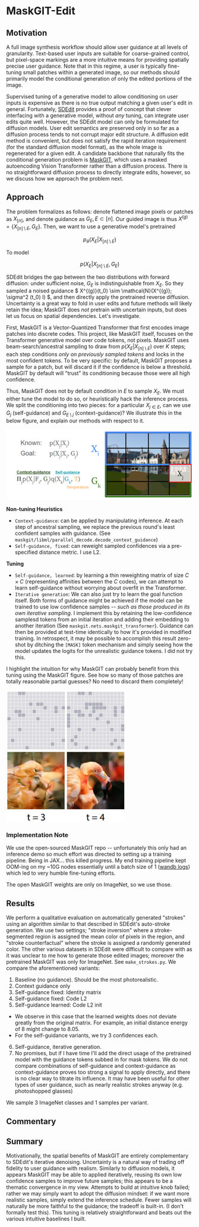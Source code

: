 # MaskGIT-Edit

## Motivation
A full image synthesis workflow should allow user guidance at all levels of granularity. Text-based user inputs are suitable for coarse-grained control, but pixel-space markings are a more intuitive means for providing spatially precise user guidance. Note that in this regime, a user is typically fine-tuning small patches within a generated image, so our methods should primarily model the conditional generation of only the edited portions of the image.

Supervised tuning of a generative model to allow conditioning on user inputs is expensive as there is no true output matching a given user's edit in general. Fortunately, [SDEdit](https://sde-image-editing.github.io/) provides a proof of concept that clever interfacing with a generative model, without _any_ tuning, can integrate user edits quite well. However, the SDEdit model can only be formulated for diffusion models. User edit semantics are preserved only in so far as a diffusion process tends to not corrupt major edit structure. A diffusion edit method is convenient, but does not satisfy the rapid iteration requirement (for the standard diffusion model format), as the whole image is regenerated for a given edit. A candidate backbone that naturally fits the conditional generation problem is [MaskGIT](https://masked-generative-image-transformer.github.io/), which uses a masked autoencoding Vision Transformer rather than a diffusion process. There is no straightforward diffusion process to directly integrate edits, however, so we discuss how we approach the problem next.

## Approach

The problem formalizes as follows: denote flattened image pixels or patches as $X_{[n]}$, and denote guidance as $G_{E}, E \subset [n]$. Our guided image is thus $X^{(g)} = \{X_{[n]\setminus E}, G_{E}\}$.  Then, we want to use a generative model's pretrained

$$
    p_\theta (X_E | X_{[n] \setminus E})
$$

To model

$$
    p (X_E | X_{[n] \setminus E}, G_E)
$$

SDEdit bridges the gap between the two distributions with forward diffusion: under sufficient noise, $G_E$ is indistinguishable from $X_E$. So they sampled a noised guidance
$
X^{(g)}(t_0) \sim \mathcal{N}(X^{(g)}; \sigma^2 (t_0) I)
$, and then directly apply the pretrained reverse diffusion.
Uncertainty is a great way to fold in user edits and future methods will likely retain the idea; MaskGIT does _not_ pretrain with uncertain inputs, but does let us focus on spatial dependencies. Let's investigate.

First, MaskGIT is a Vector-Quantized Transformer that first encodes image patches into discrete codes. This project, like MaskGIT itself, focuses on the Transformer generative model over code tokens, not pixels. MaskGIT uses beam-search/ancestral sampling to draw from
$p(X_E|X_{[n]\setminus E})$
over
$K$ steps; each step conditions _only on previously sampled tokens_ and locks in the most confident tokens. To be very specific: by default, MaskGIT proposes a sample for a patch, but will discard it if the confidence is below a threshold. MaskGIT by default will "trust" its conditioning because those were all high confidence.

Thus, MaskGIT does not by default condition in $E$ to sample $X_E$. We must either tune the model to do so, or heuristically hack the inference process. We split the conditioning into two pieces: for a particular $X_{j \in E}$, can we use $G_j$ (self-guidance) and $G_{E \setminus j}$ (context-guidance)? We illustrate this in the below figure, and explain our methods with respect to it.

![f0](./imgs/maskgit_f0.png)

**Non-tuning Heuristics**
- `Context-guidance`: can be applied by manipulating inference. At each step of ancestral sampling, we replace the previous round's least confident samples with guidance. (See `maskgit/libml/parallel_decode.decode_context_guidance`)
- `Self-guidance, fixed`: can reweight sampled confidences via a pre-specified distance metric. I use L2.

**Tuning**
- `Self-guidance, learned`: by learning a thin reweighting matrix of size $C \times C$ (representing affinities between the $C$ codes), we can attempt to learn self-guidance without worrying about overfit in the Transformer.
- `Iterative generation`: We can also just try to learn the goal function itself. Both forms of guidance might be achieved if the model can be trained to use low confidence samples -- _such as those produced in its own iterative sampling_. I implement this by retaining the low-confidence samplesd tokens from an initial iteration and adding their embedding to another iteration (See `maskgit.nets.maskgit_transformer`). Guidance can then be provided at test-time identically to how it's provided in modified training. In retrospect, it may be possible to accomplish this result zero-shot by ditching the `[MASK]` token mechanism and simply seeing how the model updates the logits for the unrealistic guidance tokens. I did not try this.

I highlight the intuition for why MaskGIT can probably benefit from this tuning using the MaskGIT figure. See how so many of those patches are totally reasonable partial guesses? No need to discard them completely!

![f1](./imgs/maskgit_f1.png)

### Implementation Note
We use the open-sourced MaskGIT repo -- unfortunately this only had an inference demo so much effort was directed to setting up a training pipeline. Being in JAX... this killed progress. My end training pipeline kept OOM-ing on my ~10G nodes essentially until a batch size of 1 ([wandb logs](https://wandb.ai/joelye9/maskgit_edit)) which led to very humble fine-tuning efforts.

The open MaskGIT weights are only on ImageNet, so we use those.

## Results

We perform a qualitative evaluation on automatically generated "strokes" using an algorithm similar to that described in SDEdit's auto-stroke generation. We use two settings; "stroke inversion" where a stroke-segmented region is assigned the mean color of pixels in the region, and "stroke counterfactual" where the stroke is assigned a randomly generated color. The other various datasets in SDEdit were difficult to compare with as it was unclear to me how to generate those edited images; moreover the pretrained MaskGIT was only for ImageNet. See `make_strokes.py`.
We compare the aforementioned variants:
1. Baseline (no guidance). Should be the most photorealistic.
2. Context guidance only
3. Self-guidance fixed: Identity matrix
4. Self-guidance fixed: Code L2
5. Self-guidance learned: Code L2 init
- We observe in this case that the learned weights does not deviate greatly from the original matrix. For example, an initial distance energy of 8 might change to 8.05.
- For the self-guidance variants, we try 3 confidences each.
6. Self-guidance, iterative generation.
7. No promises, but if I have time I'll add the direct usage of the pretrained model with the guidance tokens subbed in for mask tokens.
We do not compare combinations of self-guidance and context-guidance as context-guidance proves too strong a signal to apply directly, and there is no clear way to titrate its influence. It may have been useful for other types of user guidance, such as nearly realistic strokes anyway (e.g. photoshopped glasses)

We sample 3 ImageNet classes and 1 samples per variant.

## Commentary



## Summary
Motivationally, the spatial benefits of MaskGIT are entirely complementary to SDEdit's iterative denoising. Uncertainty is a natural way of trading off fidelity to user guidance with realism. Similarly to diffusion models, it appears MaskGIT may be able to applied iteratively, reusing its own low confidence samples to improve future samples; this appears to be a thematic convergence in my view. Attempts to build at intuitive knob failed; rather we may simply want to adopt the diffusion mindset: if we want more realistic samples, simply extend the inference schedule. Fewer samples will naturally be more faithful to the guidance; the tradeoff is built-in. (I don't formally test this). This tuning is relatively straightforward and beats out the various intuitive baselines I built.